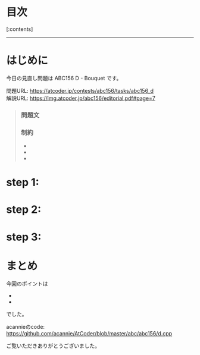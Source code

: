 # 目次
[:contents]
***

# はじめに

今日の見直し問題は ABC156 D - Bouquet です。

問題URL: https://atcoder.jp/contests/abc156/tasks/abc156_d  
解説URL: https://img.atcoder.jp/abc156/editorial.pdf#page=7

> ### 問題文  
>
>
> ### 制約  
>-   
>- 
>- 



# step 1: 



# step 2: 



# step 3: 



# まとめ
今回のポイントは

- 
- 

でした。

acannieのcode: https://github.com/acannie/AtCoder/blob/master/abc/abc156/d.cpp

ご覧いただきありがとうございました。